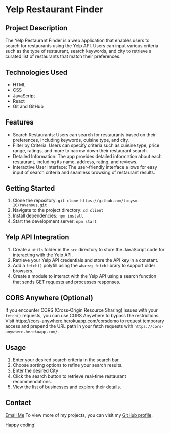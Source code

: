 # Yelp Restaurant Finder

## Project Description

The Yelp Restaurant Finder is a web application that enables users to search for restaurants using the Yelp API. Users can input various criteria such as the type of restaurant, search keywords, and city to retrieve a curated list of restaurants that match their preferences.

## Technologies Used

- HTML
- CSS
- JavaScript
- React
- Git and GitHub

## Features

- Search Restaurants: Users can search for restaurants based on their preferences, including keywords, cuisine type, and city.
- Filter by Criteria: Users can specify criteria such as cuisine type, price range, ratings, and more to narrow down their restaurant search.
- Detailed Information: The app provides detailed information about each restaurant, including its name, address, rating, and reviews.
- Interactive User Interface: The user-friendly interface allows for easy input of search criteria and seamless browsing of restaurant results.


## Getting Started

1. Clone the repository: `git clone https://github.com/tonysm-10/ravenous.git`
2. Navigate to the project directory: `cd client`
3. Install dependencies: `npm install`
4. Start the development server: `npm start`

## Yelp API Integration

1. Create a `utils` folder in the `src` directory to store the JavaScript code for interacting with the Yelp API.
2. Retrieve your Yelp API credentials and store the API key in a constant.
3. Add a `fetch()` polyfill using the `whatwg-fetch` library to support older browsers.
4. Create a module to interact with the Yelp API using a search function that sends GET requests and processes responses.

## CORS Anywhere (Optional)

If you encounter CORS (Cross-Origin Resource Sharing) issues with your `fetch()` requests, you can use CORS Anywhere to bypass the restrictions. Visit https://cors-anywhere.herokuapp.com/corsdemo to request temporary access and prepend the URL path in your fetch requests with `https://cors-anywhere.herokuapp.com/`.


## Usage

1. Enter your desired search criteria in the search bar.
2. Choose sorting options to refine your search results.
3. Enter the desired City
4. Click the search button to retrieve real-time restaurant recommendations.
5. View the list of businesses and explore their details.

## Contact 

[Email Me](mailto:ayalaarellanoanthony@gmail.com)
To view more of my projects, you can visit my [GitHub profile](https://github.com/tonysm-10).

Happy coding!

